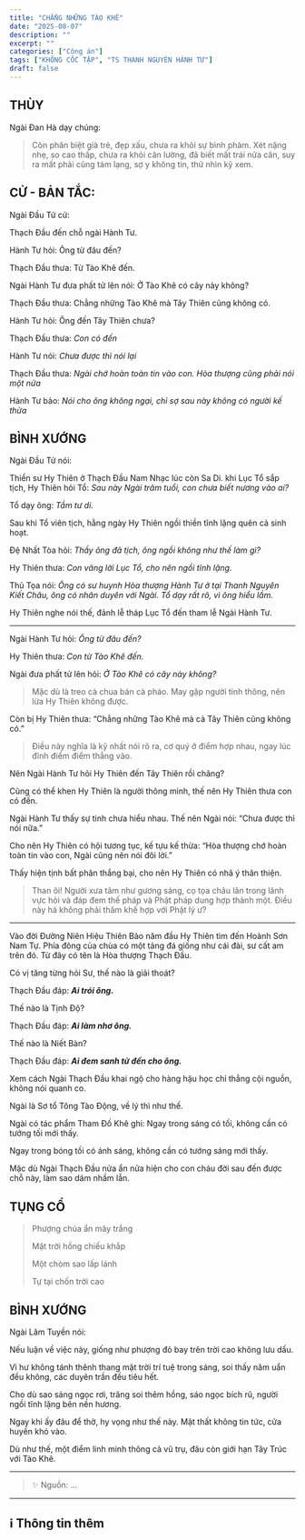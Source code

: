 ```yaml
---
title: "CHẲNG NHỮNG TÀO KHÊ"
date: "2025-08-07"
description: ""
excerpt: ""
categories: ["Công án"]
tags: ["KHÔNG CỐC TẬP", "TS THANH NGUYÊN HÀNH TƯ"]
draft: false
---
```


## THÙY

Ngài Đan Hà dạy chúng:

> Còn phân biệt già trẻ, đẹp xấu, chưa ra khỏi sự bình phàm.
Xét nặng nhẹ, so cao thấp, chưa ra khỏi cân lường, đã biết mất trái nửa cân, suy ra mất phải cũng tám lạng, sợ y không tin, thử nhìn kỹ xem.

## CỬ - BẢN TẮC:

Ngài Đầu Tử cử: 

Thạch Đầu đến chỗ ngài Hành Tư.

Hành Tư hỏi: Ông từ đâu đến?

Thạch Đầu thưa: Từ Tào Khê đến.

Ngài Hành Tư đưa phất tử lên nói: Ở Tào Khê có cây này không?

Thạch Đầu thưa: Chẳng những Tào Khê mà Tây Thiên cũng không có.

Hành Tư hỏi: Ông đến Tây Thiên chưa?

Thạch Đầu thưa: *Con có đến*

Hành Tư nói: *Chưa được thì nói lại*

Thạch Đầu thưa: *Ngài chớ hoàn toàn tin vào con. Hòa thượng cũng phải nói một nửa*

Hành Tư bảo: *Nói cho ông không ngại, chỉ sợ sau này không có người kế thừa*

## BÌNH XƯỚNG

Ngài Đầu Tử nói:

Thiền sư Hy Thiên ở Thạch Đầu Nam Nhạc lúc còn Sa Di.
khi Lục Tổ sắp tịch, Hy Thiên hỏi Tổ: *Sau này Ngài trăm tuổi, con chưa biết nương vào ai?*

Tổ dạy ông: *Tầm tư di.*

Sau khi Tổ viên tịch, hằng ngày Hy Thiên ngồi thiền tĩnh lặng quên cả sinh hoạt.

Đệ Nhất Tòa hỏi: *Thầy ông đã tịch, ông ngồi không như thế làm gì?*

Hy Thiên thưa: *Con vâng lời Lục Tổ, cho nên ngồi tĩnh lặng.*

Thủ Tọa nói: *Ông có sư huynh Hòa thượng Hành Tư ở tại Thanh Nguyên Kiết Châu, ông có nhân duyên với Ngài. Tổ dạy rất rõ, vì ông hiểu lầm.*

Hy Thiên nghe nói thế, đảnh lễ tháp Lục Tổ đến tham lễ Ngài Hành Tư.

***

Ngài Hành Tư hỏi: *Ông từ đâu đến?*

Hy Thiên thưa: *Con từ Tào Khê đến.*

Ngài đưa phất tử lên hỏi: *Ở Tào Khê có cây này không?*

> Mặc dù là treo cà chua bán cà pháo. May gặp người tinh thông, nên lừa Hy Thiên không được.

Còn bị Hy Thiên thưa: “Chẳng những Tào Khê mà cả Tây Thiên cũng không có.”

> Điều này nghĩa là kỹ nhất nói rõ ra, cơ quý ở điểm hợp nhau, ngay lúc đỉnh điểm điểm thẳng vào.

Nên Ngài Hành Tư hỏi Hy Thiên đến Tây Thiên rồi chăng?

Cũng có thể khen Hy Thiên là người thông minh, thế nên Hy Thiên thưa con có đến.

Ngài Hành Tư thấy sự tinh chưa hiểu nhau. Thế nên Ngài nói: “Chưa được thì nói nữa.”

Cho nên Hy Thiên có hội tương tục, kế tựu kế thừa: “Hòa thượng chớ hoàn toàn tin vào con, Ngài cũng nên nói đôi lời.”

Thấy hiện tịnh bất phân thắng bại, cho nên Hy Thiên có nhã ý thân thiện.

> Than ôi! Người xưa tâm như gương sáng, cọ tọa châu lăn trong lãnh vực hỏi và đáp đem thế pháp và Phật pháp dung hợp thành một.
Điều này há không phải thâm khế hợp với Phật lý ư?

***

Vào đời Đường Niên Hiệu Thiên Bảo năm đầu Hy Thiên tìm đến Hoành Sơn Nam Tự.
Phía đông của chùa có một tảng đá giống như cái đài, sư cất am trên đó.
Từ đây có tên là Hòa thượng Thạch Đầu.

Có vị tăng từng hỏi Sư, thế nào là giải thoát?

Thạch Đầu đáp: ***Ai trói ông.***

Thế nào là Tịnh Độ?

Thạch Đầu đáp: ***Ai làm nhơ ông.***

Thế nào là Niết Bàn?

Thạch Đầu đáp: ***Ai đem sanh tử đến cho ông.***

Xem cách Ngài Thạch Đầu khai ngộ cho hàng hậu học chỉ thẳng cội nguồn, không nói quanh co.

Ngài là Sơ tổ Tông Tào Động, về lý thì như thế.

Ngài có tác phẩm Tham Đồ Khê ghi: Ngay trong sáng có tối, không cần có tướng tối mới thấy.

Ngay trong bóng tối có ánh sáng, không cần có tướng sáng mới thấy.

Mặc dù Ngài Thạch Đầu nửa ẩn nửa hiện cho con cháu đời sau đến được chỗ này, làm sao dám nhầm lẫn.

## TỤNG CỔ

> Phượng chúa ẩn mây trắng
>
> Mặt trời hồng chiếu khắp
>
> Một chòm sao lấp lánh
>
> Tự tại chốn trời cao

## BÌNH XƯỚNG

Ngài Lâm Tuyền nói: 

Nếu luận về việc này, giống như phượng đỏ bay trên trời cao không lưu dấu.

Vì hư không tánh thênh thang mặt trời trí tuệ trong sáng, soi thấy năm uẩn đều không, các duyên trần đều tiêu hết.

Cho dù sao sáng ngọc rơi, trăng soi thêm hồng, sáo ngọc bích rũ, người ngồi tĩnh lặng bên nền hương.

Ngay khi ấy đâu để thờ, hy vọng như thế này. Mật thất không tin tức, cửa huyền khó vào.

Dù như thế, một điểm linh minh thông cả vũ trụ, đâu còn giới hạn Tây Trúc với Tào Khê.

***

> ✨ Nguồn: ...

***

## ℹ️ Thông tin thêm

[^1]: ⭐️  <a href="https://blog.phapthihoi.org/gt-member/ts-thanh-nguyen-hanh-tu/" target="_blank">TS THANH NGUYÊN HÀNH TƯ</a>
